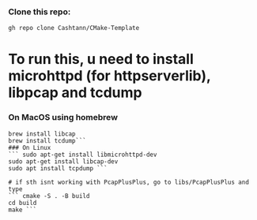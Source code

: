 ### Clone this repo:

``` gh repo clone Cashtann/CMake-Template ```

# To run this, u need to install microhttpd (for httpserverlib), libpcap and tcdump
### On MacOS using homebrew
``` brew install microhttpd
brew install libcap
brew install tcdump```
### On Linux
``` sudo apt-get install libmicrohttpd-dev
sudo apt-get install libcap-dev
sudo apt install tcpdump ```

# if sth isnt working with PcapPlusPlus, go to libs/PcapPlusPlus and type
``` cmake -S . -B build
cd build
make ```



